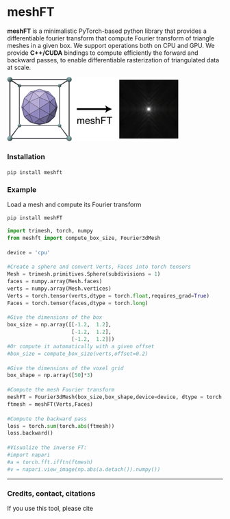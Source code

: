 # meshFT
**meshFT** is a minimalistic PyTorch-based python library that provides a differentiable fourier transform that compute Fourier transform of triangle meshes in a given box. We support operations both on CPU and GPU. We provide **C++/CUDA** bindings to compute efficiently the forward and backward passes, to enable differentiable rasterization of triangulated data at scale. 

<img src="mesh_ft.png" alt="drawing" style="background-color: transparent;" width="400"/>

### Installation

`pip install meshft`


### Example 

Load a mesh and compute its Fourier transform

```shell
pip install meshFT

```

```py
import trimesh, torch, numpy
from meshft import compute_box_size, Fourier3dMesh

device = 'cpu'

#Create a sphere and convert Verts, Faces into torch tensors
Mesh = trimesh.primitives.Sphere(subdivisions = 1)
faces = numpy.array(Mesh.faces)
verts = numpy.array(Mesh.vertices)
Verts = torch.tensor(verts,dtype = torch.float,requires_grad=True)
Faces = torch.tensor(faces,dtype = torch.long)

#Give the dimensions of the box
box_size = np.array([[-1.2,  1.2],
                     [-1.2,  1.2],
                     [-1.2,  1.2]])
#Or compute it automatically with a given offset
#box_size = compute_box_size(verts,offset=0.2)

#Give the dimensions of the voxel grid
box_shape = np.array([50]*3)

#Compute the mesh Fourier transform
meshFT = Fourier3dMesh(box_size,box_shape,device=device, dtype = torch.float32)
ftmesh = meshFT(Verts,Faces)

#Compute the backward pass
loss = torch.sum(torch.abs(ftmesh))
loss.backward()

#Visualize the inverse FT: 
#import napari
#a = torch.fft.ifftn(ftmesh)
#v = napari.view_image(np.abs(a.detach()).numpy())
```

---


### Credits, contact, citations
If you use this tool, please cite 






